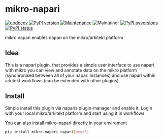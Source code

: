 # mikro-napari

[![codecov](https://codecov.io/gh/jhnnsrs/mikro-napari/branch/master/graph/badge.svg?token=UGXEA2THBV)](https://codecov.io/gh/jhnnsrs/mikro-napari)
[![PyPI version](https://badge.fury.io/py/mikro-napari.svg)](https://pypi.org/project/mikro-napari/)
[![Maintenance](https://img.shields.io/badge/Maintained%3F-yes-green.svg)](https://pypi.org/project/mikro-napari/)
![Maintainer](https://img.shields.io/badge/maintainer-jhnnsrs-blue)
[![PyPI pyversions](https://img.shields.io/pypi/pyversions/mikro-napari.svg)](https://pypi.python.org/pypi/mikro-napari/)
[![PyPI status](https://img.shields.io/pypi/status/mikro-napari.svg)](https://pypi.python.org/pypi/mikro-napari/)

mikro napari enables napari on the mikro/arkitekt platform


## Idea

This is a napari plugin, that provides a simple user interface to use napari with mikro you can view and annotate
data on the mikro platform (synchronised between all of your napari instances) and use napari within arkitekt workflows
(can be extended with other plugins)

## Install

Simple install this plugin via naparis plugin-manager and enable it. 
Login with your local mikro/arkitekt platform and start using it in workflows

You can also install mikro-napari directly in your enviroment 

```bash
pip install mikro-napari napari[pyqt5]
```

